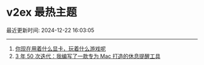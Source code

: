 # v2ex 最热主题

最近更新时间: 2024-12-22 16:03:05

--- 
1. [你现在用着什么显卡，玩着什么游戏呢](https://www.v2ex.com/t/1099346) 
2. [3 年 50 次迭代：我编写了一款专为 Mac 打造的休息提醒工具](https://www.v2ex.com/t/1099352) 
